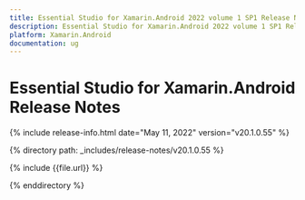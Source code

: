 ```yaml
---
title: Essential Studio for Xamarin.Android 2022 volume 1 SP1 Release Notes  
description: Essential Studio for Xamarin.Android 2022 volume 1 SP1 Release Notes  
platform: Xamarin.Android
documentation: ug
---
```


# Essential Studio for Xamarin.Android  Release Notes  

{% include release-info.html date="May 11, 2022"  version="v20.1.0.55" %} 

{% directory path: _includes/release-notes/v20.1.0.55 %}

{% include {{file.url}} %}

{% enddirectory %}